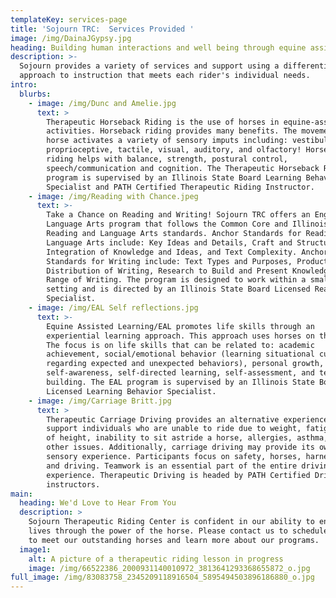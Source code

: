 ```yaml
---
templateKey: services-page
title: 'Sojourn TRC:  Services Provided '
image: /img/DainaJGypsy.jpg
heading: Building human interactions and well being through equine assisted activities.
description: >-
  Sojourn provides a variety of services and support using a differentiated
  approach to instruction that meets each rider's individual needs.
intro:
  blurbs:
    - image: /img/Dunc and Amelie.jpg
      text: >
        Therapeutic Horseback Riding is the use of horses in equine-assisted
        activities. Horseback riding provides many benefits. The movement of the
        horse activates a variety of sensory imputs including: vestibular,
        proprioceptive, tactile, visual, auditory, and olfactory! Horseback
        riding helps with balance, strength, postural control,
        speech/communication and cognition. The Therapeutic Horseback Riding
        program is supervised by an Illinois State Board Learning Behavior
        Specialist and PATH Certified Therapeutic Riding Instructor.
    - image: /img/Reading with Chance.jpeg
      text: >-
        Take a Chance on Reading and Writing! Sojourn TRC offers an English
        Language Arts program that follows the Common Core and Illinois State
        Reading and Language Arts standards. Anchor Standards for Reading and
        Language Arts include: Key Ideas and Details, Craft and Structure,
        Integration of Knowledge and Ideas, and Text Complexity. Anchor
        Standards for Writing include: Text Types and Purposes, Production and
        Distribution of Writing, Research to Build and Present Knowledge, and
        Range of Writing. The program is designed to work within a small group
        setting and is directed by an Illinois State Board Licensed Reading
        Specialist. 
    - image: /img/EAL Self reflections.jpg
      text: >-
        Equine Assisted Learning/EAL promotes life skills through an
        experiential learning approach. This approach uses horses on the ground.
        The focus is on life skills that can be related to: academic
        achievement, social/emotional behavior (learning situational cues
        regarding expected and unexpected behaviors), personal growth,
        self-awareness, self-directed learning, self-assessment, and team
        building. The EAL program is supervised by an Illinois State Board
        Licensed Learning Behavior Specialist. 
    - image: /img/Carriage Britt.jpg
      text: >
        Therapeutic Carriage Driving provides an alternative experience that may
        support individuals who are unable to ride due to weight, fatigue, fear
        of height, inability to sit astride a horse, allergies, asthma, and
        other issues. Additionally, carriage driving may provide its own, unique
        sensory experience. Participants focus on safety, horses, harnessing,
        and driving. Teamwork is an essential part of the entire driving
        experience. Therapeutic Driving is headed by PATH Certified Driving
        instructors. 
main:
  heading: We'd Love to Hear From You
  description: >
    Sojourn Therapeutic Riding Center is confident in our ability to enhance
    lives through the power of the horse. Please contact us to schedule a visit
    to meet our outstanding horses and learn more about our programs. 
  image1:
    alt: A picture of a therapeutic riding lesson in progress
    image: /img/66522386_2000931140010972_3813641293368655872_o.jpg
full_image: /img/83083758_2345209118916504_5895494503896186880_o.jpg
---
```


